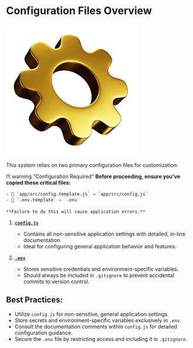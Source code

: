 # **Configuration Files Overview**

![settings](../images/settings-gold.png)

This system relies on two primary configuration files for customization:

!!! warning "Configuration Required"
    **Before proceeding, ensure you've copied these critical files:**  

    - 📄 `app/src/config.template.js` → `app/src/config.js`  
    - 🔧 `.env.template` → `.env`  

    **Failure to do this will cause application errors.** 

1. **[`config.js`](https://github.com/miroslavpejic85/mirotalksfu/blob/main/app/src/config.template.js)**  
      - Contains all non-sensitive application settings with detailed, in-line documentation.  
      - Ideal for configuring general application behavior and features.  

2. **[`.env`](https://github.com/miroslavpejic85/mirotalksfu/blob/main/.env.template)**  
      - Stores sensitive credentials and environment-specific variables.  
      - Should always be included in `.gitignore` to prevent accidental commits to version control.  

## **Best Practices:**  
- Utilize `config.js` for non-sensitive, general application settings.  
- Store secrets and environment-specific variables exclusively in `.env`.  
- Consult the documentation comments within `config.js` for detailed configuration guidance.  
- Secure the `.env` file by restricting access and including it in `.gitignore`.